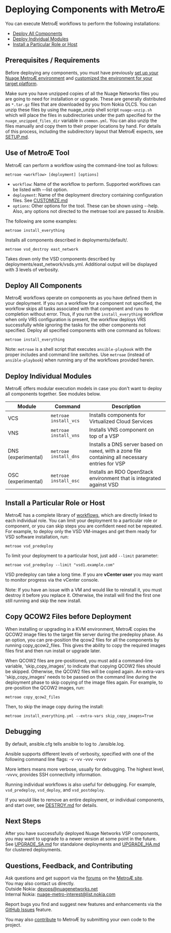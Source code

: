 # Deploying Components with MetroÆ

You can execute MetroÆ workflows to perform the following installations:
* [Deploy All Components](#deploy-all-components)
* [Deploy Individual Modules](#deploy-individual-modules)
* [Install a Particular Role or Host](#install-a-particular-role-or-host)

## Prerequisites / Requirements
Before deploying any components, you must have previously [set up your Nuage MetroÆ environment](SETUP.md "link to SETUP documentation") and [customized the environment for your target platform](CUSTOMIZE.md "link to deployment documentation").

Make sure you have unzipped copies of all the Nuage Networks files you are going to need for installation or upgrade. These are generally distributed as `*.tar.gz` files that are downloaded by you from Nokia OLCS. You can unzip these files by using the nuage_unzip shell script `nuage-unzip.sh` which will place the files in subdirectories under the path specified for the `nuage_unzipped_files_dir` variable in `common.yml`. You can also unzip the files manually and copy them to their proper locations by hand. For details of this process, including the subdirectory layout that MetroÆ expects, see [SETUP.md](SETUP.md).


## Use of MetroÆ Tool
MetroÆ can perform a workflow using the command-line tool as follows:

    metroae <workflow> [deployment] [options]

* `workflow`: Name of the workflow to perform.  Supported workflows can be listed with --list option.
* `deployment`: Name of the deployment directory containing configuration files.  See [CUSTOMIZE.md](CUSTOMIZE.md)
* `options`: Other options for the tool.  These can be shown using --help.  Also, any options not directed to the metroae tool are passed to Ansible.

The following are some examples:

    metroae install_everything

Installs all components described in deployments/default/.

    metroae vsd_destroy east_network

Takes down only the VSD components described by deployments/east_network/vsds.yml.  Additional output will be displayed with 3 levels of verbosity.

## Deploy All Components
MetroÆ workflows operate on components as you have defined them in your deployment. If you run a workflow for a component not specified, the workflow skips all tasks associated with that component and runs to completion without error. Thus, if you run the `install_everything` workflow when only VRS configuration is present, the workflow deploys VRS successfully while ignoring the tasks for the other components not specified. Deploy all specified components with one command as follows:

```
metroae install_everything
```
Note: `metroae` is a shell script that executes `ansible-playbook` with the proper includes and command line switches. Use `metroae` (instead of `ansible-playbook`) when running any of the workflows provided herein.

## Deploy Individual Modules

MetroÆ offers modular execution models in case you don't want to deploy all components together. See modules below.

Module | Command | Description
 ---|---|---
VCS | `metroae install_vcs` | Installs components for Virtualized Cloud Services
VNS | `metroae install_vns` | Installs VNS component on top of a VSP
DNS<br>(experimental) | `metroae install_dns` | Installs a DNS server based on `named`, with a zone file containing all necessary entries for VSP
OSC (experimental) | `metroae install_osc` | Installs an RDO OpenStack environment that is integrated against VSD

## Install a Particular Role or Host
MetroÆ has a complete library of [workflows](/src/playbooks "link to workflows directory"), which are directly linked to each individual role. You can limit your deployment to a particular role or component, or you can skip steps you are confident need not be repeated. For example, to deploy only the VSD VM-images and get them ready for VSD software installation, run:
```
metroae vsd_predeploy
```

 To limit your deployment to a particular host, just add `--limit` parameter:

 ```
 metroae vsd_predeploy --limit "vsd1.example.com"
```
VSD predeploy can take a long time. If you are **vCenter user** you may want to monitor progress via the vCenter console.

Note: If you have an issue with a VM and would like to reinstall it, you must destroy it before you replace it. Otherwise, the install will find the first one still running and skip the new install.

## Copy QCOW2 Files before Deployment

When installing or upgrading in a KVM environment, MetroÆ copies the QCOW2 image files to the target file server during the predeploy phase. As an option, you can pre-position the qcow2 files for all the components by running copy_qcow2_files. This gives the ability to copy the required images files first and then run install or upgrade later.

When QCOW2 files are pre-positioned, you must add a command-line variable, 'skip_copy_images', to indicate that copying QCOW2 files should be skipped. Otherwise, the QCOW2 files will be copied again. An extra-vars 'skip_copy_images' needs to be passed on the command line during the deployment phase to skip copying of the image files again. For example, to pre-position the QCOW2 images, run:

```
metroae copy_qcow2_files
```

Then, to skip the image copy during the install:

```
metroae install_everything.yml --extra-vars skip_copy_images=True
```


## Debugging

By default, ansible.cfg tells ansible to log to ./ansible.log.

Ansible supports different levels of verbosity, specified with one of the following command line flags:
-v
-vv
-vvv
-vvvv

More letters means more verbose, usually for debugging. The highest level, -vvvv, provides SSH connectivity information.

Running individual workflows is also useful for debugging. For example, `vsd_predeploy`, `vsd_deploy`, and `vsd_postdeploy`.

If you would like to remove an entire deployment, or individual components, and start over, see [DESTROY.md](DESTROY.md "link to DESTROY documentation") for details.

## Next Steps

After you have successfully deployed Nuage Networks VSP components, you may want to upgrade to a newer version at some point in the future. See [UPGRADE_SA.md](UPGRADE_SA.md) for standalone deployments and [UPGRADE_HA.md](UPGRADE_HA.md) for clustered deployments.

## Questions, Feedback, and Contributing  
Ask questions and get support via the [forums](https://devops.nuagenetworks.net/forums/) on the [MetroÆ site](https://devops.nuagenetworks.net/).  
You may also contact us directly.  
  Outside Nokia: [devops@nuagenetworks.net](mailto:deveops@nuagenetworks.net "send email to nuage-metro project")  
  Internal Nokia: [nuage-metro-interest@list.nokia.com](mailto:nuage-metro-interest@list.nokia.com "send email to nuage-metro project")

Report bugs you find and suggest new features and enhancements via the [GitHub Issues](https://github.com/nuagenetworks/nuage-metro/issues "nuage-metro issues") feature.

You may also [contribute](../CONTRIBUTING.md) to MetroÆ by submitting your own code to the project.
